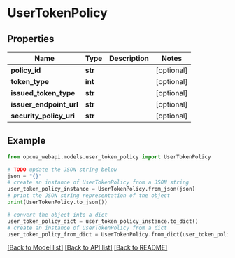 # UserTokenPolicy


## Properties

Name | Type | Description | Notes
------------ | ------------- | ------------- | -------------
**policy_id** | **str** |  | [optional] 
**token_type** | **int** |  | [optional] 
**issued_token_type** | **str** |  | [optional] 
**issuer_endpoint_url** | **str** |  | [optional] 
**security_policy_uri** | **str** |  | [optional] 

## Example

```python
from opcua_webapi.models.user_token_policy import UserTokenPolicy

# TODO update the JSON string below
json = "{}"
# create an instance of UserTokenPolicy from a JSON string
user_token_policy_instance = UserTokenPolicy.from_json(json)
# print the JSON string representation of the object
print(UserTokenPolicy.to_json())

# convert the object into a dict
user_token_policy_dict = user_token_policy_instance.to_dict()
# create an instance of UserTokenPolicy from a dict
user_token_policy_from_dict = UserTokenPolicy.from_dict(user_token_policy_dict)
```
[[Back to Model list]](../README.md#documentation-for-models) [[Back to API list]](../README.md#documentation-for-api-endpoints) [[Back to README]](../README.md)


